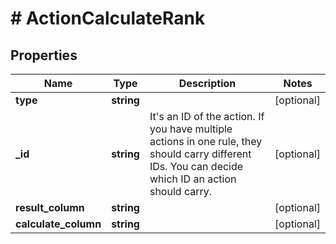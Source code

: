 # # ActionCalculateRank

## Properties

Name | Type | Description | Notes
------------ | ------------- | ------------- | -------------
**type** | **string** |  | [optional]
**_id** | **string** | It&#39;s an ID of the action.  If you have multiple actions in one rule, they should carry different IDs.  You can decide which ID an action should carry. | [optional]
**result_column** | **string** |  | [optional]
**calculate_column** | **string** |  | [optional]

